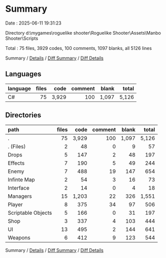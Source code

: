 # Summary

Date : 2025-06-11 19:31:23

Directory d:\\mygames\\roguelike shooter\\Roguelike Shooter\\Assets\\Manbo Shooter\\Scripts

Total : 75 files,  3929 codes, 100 comments, 1097 blanks, all 5126 lines

Summary / [Details](details.md) / [Diff Summary](diff.md) / [Diff Details](diff-details.md)

## Languages
| language | files | code | comment | blank | total |
| :--- | ---: | ---: | ---: | ---: | ---: |
| C# | 75 | 3,929 | 100 | 1,097 | 5,126 |

## Directories
| path | files | code | comment | blank | total |
| :--- | ---: | ---: | ---: | ---: | ---: |
| . | 75 | 3,929 | 100 | 1,097 | 5,126 |
| . (Files) | 2 | 48 | 0 | 9 | 57 |
| Drops | 5 | 147 | 2 | 48 | 197 |
| Effects | 7 | 190 | 5 | 49 | 244 |
| Enemy | 7 | 488 | 19 | 147 | 654 |
| Infinte Map | 2 | 54 | 3 | 16 | 73 |
| Interface | 2 | 14 | 0 | 4 | 18 |
| Managers | 15 | 1,203 | 22 | 326 | 1,551 |
| Player | 8 | 375 | 34 | 97 | 506 |
| Scriptable Objects | 5 | 166 | 0 | 31 | 197 |
| Shop | 3 | 337 | 4 | 103 | 444 |
| UI | 13 | 495 | 2 | 144 | 641 |
| Weapons | 6 | 412 | 9 | 123 | 544 |

Summary / [Details](details.md) / [Diff Summary](diff.md) / [Diff Details](diff-details.md)